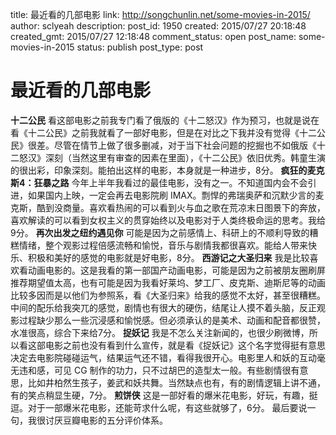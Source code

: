 title: 最近看的几部电影
link: http://songchunlin.net/some-movies-in-2015/
author: sclyeah
description: 
post_id: 1950
created: 2015/07/27 20:18:48
created_gmt: 2015/07/27 12:18:48
comment_status: open
post_name: some-movies-in-2015
status: publish
post_type: post

# 最近看的几部电影

**十二公民** 看这部电影之前我专门看了俄版的《十二怒汉》作为预习，也就是说在看《十二公民》之前我就看了一部好电影，但是在对比之下我并没有觉得《十二公民》很差。尽管在情节上做了很多删减，对于当下社会问题的挖掘也不如俄版《十二怒汉》深刻（当然这里有审查的因素在里面），《十二公民》依旧优秀。韩童生演的很出彩，印象深刻。能拍出这样的电影，本身就是一种进步，8分。 **疯狂的麦克斯4：狂暴之路** 今年上半年我看过的最佳电影，没有之一。不知道国内会不会引进，如果国内上映，一定会再去电影院刷 IMAX。剽悍的弗瑞奥萨和沉默少言的麦克斯，酷到没商量。喜欢看热闹的可以看到火与血之歌在荒凉末日图景下的奔放，喜欢解读的可以看到女权主义的贯穿始终以及电影对于人类终极命运的思考。我给9分。 **再次出发之纽约遇见你** 可能是因为之前感情上、科研上的不顺利导致的糟糕情绪，整个观影过程倍感流畅和愉悦，音乐与剧情我都很喜欢。能给人带来快乐、积极和美好的感觉的电影就是好电影，8分。 **西游记之大圣归来** 我是比较喜欢看动画电影的。这是我看的第一部国产动画电影，可能是因为之前被朋友圈刷屏推荐期望值太高，也有可能是因为我看好莱坞、梦工厂、皮克斯、迪斯尼等的动画比较多因而是以他们为参照系，看《大圣归来》给我的感觉不太好，甚至很糟糕。中间的配乐给我突兀的感觉，剧情也有很大的硬伤，结尾让人摸不着头脑，反正观影过程缺少那么一些沉浸感和愉悦感。但必须承认的是美术、动画和配音都很赞，水准很高，综合下来给7分。 **捉妖记** 我是不怎么关注新闻的，也很少刷微博，所以看这部电影之前也没有看到什么宣传，就是看《捉妖记》这个名字觉得挺有意思决定去电影院碰碰运气，结果运气还不错，看得我很开心。电影里人和妖的互动毫无违和感，可见 CG 制作的功力，只不过胡巴的造型太一般。有些剧情很有意思，比如井柏然生孩子，姜武和妖共舞。当然缺点也有，有的剧情逻辑上讲不通，有的笑点稍显生硬，7分。 **煎饼侠** 这是一部好看的爆米花电影，好玩，有趣，挺逗。对于一部爆米花电影，还能苛求什么呢，有这些就够了，6分。 最后要说一句，我很讨厌豆瓣电影的五分评价体系。